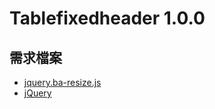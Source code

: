 Tablefixedheader 1.0.0
===========

## 需求檔案

* [jquery.ba-resize.js](https://raw.githubusercontent.com/cowboy/jquery-resize/v1.1/jquery.ba-resize.js)
* [jQuery](http://jquery.com/)

